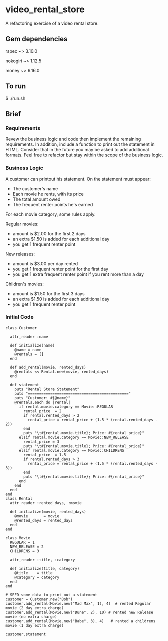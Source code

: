 # video_rental_store
A refactoring exercise of a video rental store.

## Gem dependencies

rspec ~> 3.10.0

nokogiri ~> 1.12.5

money ~> 6.16.0

## To run
$ ./run.sh

## Brief

### Requirements
Revew the business logic and code then implement the remaining requirements. In addition, include a function to print out the statement in HTML. Consider that in the future you may be asked to add additional formats. Feel free to refactor but stay within the scope of the business logic. 

### Business Logic
A customer can printout his statement. On the statement must appear:
- The customer's name
- Each movie he rents, with its price
- The total amount owed
- The frequent renter points he's earned

For each movie category, some rules apply.

Regular movies:
- amount is $2.00 for the first 2 days
- an extra $1.50 is added for each additional day
- you get 1 frequent renter point

New releases:
- amount is $3.00 per day rented
- you get 1 frequent renter point for the first day
- you get 1 extra frequent renter point if you rent more than a day

Children's movies:
- amount is $1.50 for the first 3 days
- an extra $1.50 is added for each additional day
- you get 1 frequent renter point

### Initial Code
```
class Customer

  attr_reader :name

  def initialize(name)
    @name = name
    @rentals = []
  end
  
  def add_rental(movie, rented_days)
    @rentals << Rental.new(movie, rented_days)
  end

  def statement
    puts "Rental Store Statement"
    puts "============================================="
    puts "Customer: #{@name}"
    @rentals.each do |rental|
      if rental.movie.category == Movie::REGULAR
        rental_price  = 2
        if rental.rented_days > 2
          rental_price = rental_price + (1.5 * (rental.rented_days - 2))
        end
        puts "\t#{rental.movie.title}; Price: #{rental_price}"
      elsif rental.movie.category == Movie::NEW_RELEASE
        rental_price = 3
        puts "\t#{rental.movie.title}; Price: #{rental_price}"
      elsif rental.movie.category == Movie::CHILDRENS
        rental_price  = 1.5
        if rental.rented_days > 3
          rental_price = rental_price + (1.5 * (rental.rented_days - 3))
        end
        puts "\t#{rental.movie.title}; Price: #{rental_price}"
      end 
    end
  end
end
class Rental
  attr_reader :rented_days, :movie

  def initialize(movie, rented_days)
    @movie       = movie
    @rented_days = rented_days
  end
end

class Movie
  REGULAR = 1
  NEW_RELEASE = 2
  CHILDRENS = 3

  attr_reader :title, :category
  
  def initialize(title, category)
    @title    = title
    @category = category
  end
end

# SEED some data to print out a statement
customer = Customer.new("Bob")
customer.add_rental(Movie.new("Mad Max", 1), 4)  # rented Regular movie (2 day extra charge)
customer.add_rental(Movie.new("Dune", 2), 10) # rented new Release movie (no extra charge)
customer.add_rental(Movie.new("Babe", 3), 4)   # rented a childrens movie (1 day extra charge)

customer.statement
```
